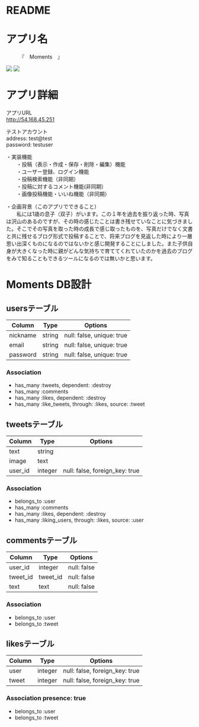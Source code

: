 # README



# アプリ名
　　　『　Moments　』　　

![](https://i.gyazo.com/b2bb810f4bd957367545a9623f084d2e.jpg)
![](https://i.gyazo.com/e79c9c18546e131a0c13f4e41a197fac.jpg)




# アプリ詳細
アプリURL  
http://54.168.45.251

テストアカウント  
address:  test@test  
password: testuser

・実装機能  
　　・投稿（表示・作成・保存・削除・編集）機能  
　　・ユーザー登録、ログイン機能  
　　・投稿検索機能（非同期）  
　　・投稿に対するコメント機能(非同期）  
　　・画像投稿機能・いいね機能（非同期）  

・企画背景（このアプリでできること）  
　　私には1歳の息子（双子）がいます。この１年を過去を振り返った時、写真は沢山のあるのですが、その時の感じたことは書き残せていなことに気づきました。そこでその写真を取った時の成長で感じ取ったものを、写真だけでなく文書と共に残せるブログ形式で投稿することで、将来ブログを見返した時により一層思い出深くものになるのではないかと感じ開発することにしました。また子供自身が大きくなった時に親がどんな気持ちで育ててくれていたのかを過去のブログをみて知ることもできるツールになるのでは無いかと思います。

# Moments DB設計

## usersテーブル
|Column|Type|Options|
|------|----|-------|
|nickname|string|null: false, unique: true|
|email|string|null: false, unique: true|
|password|string|null: false, unique: true|

### Association
- has_many :tweets, dependent: :destroy
- has_many :comments
- has_many :likes, dependent: :destroy
- has_many :like_tweets, through: :likes, source: :tweet


## tweetsテーブル
|Column|Type|Options|
|------|----|-------|
|text|string||
|image|text||
|user_id|integer|null: false, foreign_key: true|

### Association
- belongs_to :user
- has_many :comments
- has_many :likes, dependent: :destroy
- has_many :liking_users, through: :likes, source: :user

## commentsテーブル
|Column|Type|Options|
|------|----|-------|
|user_id|integer|null: false|
|tweet_id|tweet_id|null: false|
|text|text|null: false|

### Association
- belongs_to :user
- belongs_to :tweet

## likesテーブル
|Column|Type|Options|
|------|----|-------|
|user|integer|null: false, foreign_key: true|
|tweet|integer|null: false, foreign_key: true|

### Association  presence: true
- belongs_to :user
- belongs_to :tweet
